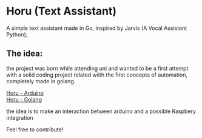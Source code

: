 # Horu (Text Assistant)
A simple text assistant made in Go, inspired by Jarvis (A Vocal Assistant Python);

## The idea:
the project was born while attending uni and wanted to be a first attempt with a solid coding project related wiith the first concepts of automation, completely made in golang.

[Horu - Arduino](https://github.com/Bridge98/Horu-TextAssistant/tree/main/HW-Horu)<br>
[Horu - Golang](https://github.com/Bridge98/Horu-TextAssistant/tree/main/SW-Horu)

the idea is to make an interaction between arduino and a possible Raspbery integration

Feel free to contribute!
